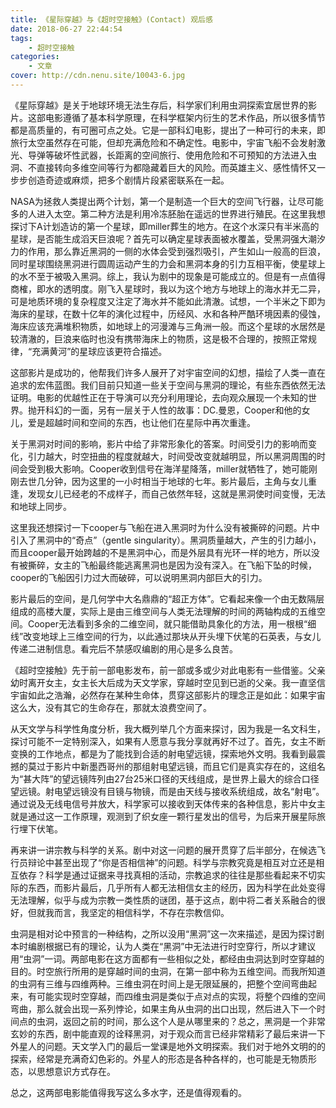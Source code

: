 ```yaml
---
title: 《星际穿越》与《超时空接触》(Contact) 观后感
date: 2018-06-27 22:44:54
tags: 
    - 超时空接触
categories:
    - 文章
cover: http://cdn.nenu.site/10043-6.jpg
---
```


《星际穿越》是关于地球环境无法生存后，科学家们利用虫洞探索宜居世界的影片。这部电影遵循了基本科学原理，在科学框架内衍生的艺术作品，所以很多情节都是高质量的，有可圈可点之处。它是一部科幻电影，提出了一种可行的未来，即旅行太空虽然存在可能，但却充满危险和不确定性。电影中，宇宙飞船不会发射激光、导弹等破坏性武器，长距离的空间旅行、使用危险和不可预知的方法进入虫洞、不直接转向多维空间等行为都隐藏着巨大的风险。而英雄主义、感性情怀又一步步创造奇迹或麻烦，把多个剧情片段紧密联系在一起。

NASA为拯救人类提出两个计划，第一个是制造一个巨大的空间飞行器，让尽可能多的人进入太空。第二种方法是利用冷冻胚胎在遥远的世界进行殖民。在这里我想探讨下A计划造访的第一个星球，即miller葬生的地方。在这个水深只有半米高的星球，是否能生成滔天巨浪呢？首先可以确定星球表面被水覆盖，受黑洞强大潮汐力的作用，那么靠近黑洞的一侧的水体会受到强烈吸引，产生如山一般高的巨浪，同时星球围绕黑洞进行圆周运动产生的力会和黑洞本身的引力互相平衡，使星球上的水不至于被吸入黑洞。综上，我认为剧中的现象是可能成立的。但是有一点值得商榷，即水的透明度。刚飞入星球时，我以为这个地方与地球上的海水并无二异，可是地质环境的复杂程度又注定了海水并不能如此清澈。试想，一个半米之下即为海床的星球，在数十亿年的演化过程中，历经风、水和各种严酷环境因素的侵蚀，海床应该充满堆积物质，如地球上的河漫滩与三角洲一般。而这个星球的水居然是较清澈的，巨浪来临时也没有携带海床上的物质，这是极不合理的，按照正常规律，“充满黄河”的星球应该更符合描述。

这部影片是成功的，他帮我们许多人展开了对宇宙空间的幻想，描绘了人类一直在追求的宏伟蓝图。我们目前只知道一些关于空间与黑洞的理论，有些东西依然无法证明。电影的优越性正在于导演可以充分利用理论，去向观众展现一个未知的世界。抛开科幻的一面，另有一层关于人性的故事：DC.曼恩，Cooper和他的女儿，爱是超越时间和空间的东西，也让他们在星际中再次重逢。

关于黑洞对时间的影响，影片中给了非常形象化的答案。时间受引力的影响而变化，引力越大，时空扭曲的程度就越大，时间受改变就越明显，所以黑洞周围的时间会受到极大影响。Cooper收到信号在海洋星降落，miller就牺牲了，她可能刚刚去世几分钟，因为这里的一小时相当于地球的七年。影片最后，主角与女儿重逢，发现女儿已经老的不成样子，而自己依然年轻，这就是黑洞使时间变慢，无法和地球上同步。

这里我还想探讨一下cooper与飞船在进入黑洞时为什么没有被撕碎的问题。片中引入了黑洞中的“奇点”（gentle singularity）。黑洞质量越大，产生的引力越小，而且cooper最开始跨越的不是黑洞中心，而是外层具有光环一样的地方，所以没有被撕碎，女主的飞船最终能逃离黑洞也是因为没有深入。在飞船下坠的时候，cooper的飞船因引力过大而破碎，可以说明黑洞内部巨大的引力。

影片最后的空间，是几何学中大名鼎鼎的“超正方体”。它看起来像一个由无数隔层组成的高楼大厦，实际上是由三维空间与人类无法理解的时间的两轴构成的五维空间。Cooper无法看到多余的二维空间，就只能借助具象化的方法，用一根根“细线”改变地球上三维空间的行为，以此通过那块从开头埋下伏笔的石英表，与女儿传递二进制信息。看完后不禁感叹编剧的用心是多么良苦。

《超时空接触》先于前一部电影发布，前一部或多或少对此电影有一些借鉴。父亲幼时离开女主，女主长大后成为天文学家，穿越时空见到已逝的父亲。我一直坚信宇宙如此之浩瀚，必然存在某种生命体，贯穿这部影片的理念正是如此：如果宇宙这么大，没有其它的生命存在，那就太浪费空间了。

从天文学与科学性角度分析，我大概列举几个方面来探讨，因为我是一名文科生，探讨可能不一定特别深入，如果有人愿意与我分享就再好不过了。首先，女主不断变换的工作地点，都是为了能找到合适的射电望远镜，探索地外文明。我看到最震撼的莫过于影片中新墨西哥州的那组射电望远镜，而且它们是真实存在的，这组名为“甚大阵”的望远镜阵列由27台25米口径的天线组成，是世界上最大的综合口径望远镜。射电望远镜没有目镜与物镜，而是由天线与接收系统组成，故名“射电”。通过说及无线电信号并放大，科学家可以接收到天体传来的各种信息，影片中女主就是通过这一工作原理，观测到了织女座一颗行星发出的信号，为后来开展星际旅行埋下伏笔。

再来讲一讲宗教与科学的关系。剧中对这一问题的展开贯穿了后半部分，在候选飞行员辩论中甚至出现了“你是否相信神”的问题。科学与宗教究竟是相互对立还是相互依存？科学是通过证据来寻找真相的活动，宗教追求的往往是那些看起来不切实际的东西，而影片最后，几乎所有人都无法相信女主的经历，因为科学在此处变得无法理解，似乎与成为宗教一类性质的谜团，基于这点，剧中将二者关系融合的很好，但就我而言，我坚定的相信科学，不存在宗教信仰。

虫洞是相对论中预言的一种结构，之所以没用“黑洞”这一次来描述，是因为探讨剧本时编剧根据已有的理论，认为人类在“黑洞”中无法进行时空穿行，所以才建议用“虫洞”一词。两部电影在这方面都有一些相似之处，都经由虫洞达到时空穿越的目的。时空旅行所用的是穿越时间的虫洞，在第一部中称为五维空间。而我所知道的虫洞有三维与四维两种。三维虫洞在时间上是无限延展的，把整个空间弯曲起来，有可能实现时空穿越，而四维虫洞是类似于点对点的实现，将整个四维的空间弯曲，那么就会出现一系列悖论，如果主角从虫洞的出口出现，然后进入下一个时间点的虫洞，返回之前的时间，那么这个人是从哪里来的？总之，黑洞是一个非常玄妙的东西，剧中能直观的诠释黑洞，对于观众而言已经非常精彩了最后来讲一下外星人的问题。天文学入门的最后一堂课是地外文明探索。我们对于地外文明的的探索，经常是充满奇幻色彩的。外星人的形态是各种各样的，也可能是无物质形态，以思想意识方式存在。

总之，这两部电影能值得我写这么多水字，还是值得观看的。